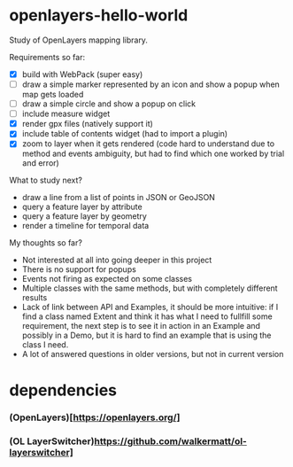 # openlayers-hello-world
Study of OpenLayers mapping library.

Requirements so far:
* [x] build with WebPack (super easy)
* [ ] draw a simple marker represented by an icon and show a popup when map gets loaded
* [ ] draw a simple circle and show a popup on click
* [ ] include measure widget
* [x] render gpx files (natively support it)
* [x] include table of contents widget (had to import a plugin)
* [x] zoom to layer when it gets rendered (code hard to understand due to method and events ambiguity, but had to find which one worked by trial and error)

What to study next?
* draw a line from a list of points in JSON or GeoJSON
* query a feature layer by attribute
* query a feature layer by geometry
* render a timeline for temporal data

My thoughts so far?
* Not interested at all into going deeper in this project
* There is no support for popups
* Events not firing as expected on some classes
* Multiple classes with the same methods, but with completely different results
* Lack of link between API and Examples, it should be more intuitive: if I find a class named Extent and think it has what I need to fullfill some requirement, the next step is to see it in action in an Example and possibly in a Demo, but it is hard to find an example that is using the class I need.
* A lot of answered questions in older versions, but not in current version

# dependencies

### (OpenLayers)[https://openlayers.org/]

### (OL LayerSwitcher)https://github.com/walkermatt/ol-layerswitcher]
